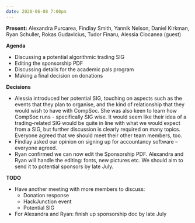 ```yaml
---
date: 2020-06-08 7:00pm
---
```

 
**Present:**
Alexandra Purcarea, Findlay Smith, Yannik Nelson, Daniel Kirkman, Ryan Schuller, Rokas Gudavicius, Tudor Finaru, Alessia Ciocanea (guest)

**Agenda**
* Discussing a potential algorithmic trading SIG
* Editing the sponsorship PDF
* Discussing details for the academic pals program
* Making a final decision on donations

**Decisions**
* Alessia introduced her potential SIG, touching on aspects such as the events that they plan to organise, and the kind of relationship that they would wish to have with CompSoc.  She was also keen to learn how CompSoc runs - specifically SIG wise. It would seem like their idea of a trading-related SIG would be quite in line with what we would expect from a SIG, but further discussion is clearly required on many topics. Everyone agreed that we should meet their other team members, too.
* Findlay asked our opinion on signing up for accountancy software – everyone agreed. 
* Ryan confirmed we can now edit the Sponsorship PDF. Alexandra and Ryan will handle the editing: fonts, new pictures etc. We should aim to send it to potential sponsors by late July. 

**TODO**
* Have another meeting with more members to discuss:
  * Donation response
  * HackJunction event
  * Potential SIG
* For Alexandra and Ryan: finish up sponsorship doc by late July
